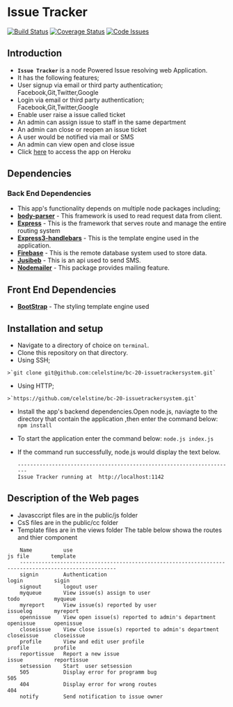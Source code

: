 # Issue Tracker

[![Build Status](https://travis-ci.org/andela-lkabui/checkpoint4.svg?branch=develop)](https://travis-ci.org/andela-lkabui/checkpoint4)
[![Coverage Status](https://coveralls.io/repos/github/andela-lkabui/checkpoint4/badge.svg?branch=develop)](https://coveralls.io/github/andela-lkabui/checkpoint4?branch=develop)
[![Code Issues](https://www.quantifiedcode.com/api/v1/project/54a4decaa92b4d2483d7a1c3c42f79c0/badge.svg)](https://www.quantifiedcode.com/app/project/54a4decaa92b4d2483d7a1c3c42f79c0)

## Introduction
*  **`Issue Tracker`** is a node Powered Issue resolving web Application.
*  It has the following features;
  * User signup via  email or third party authentication; Facebook,Git,Twitter,Google
  * Login via email or third party authentication; Facebook,Git,Twitter,Google
  * Enable user raise a issue called ticket
  * An admin can assign issue to staff in the same department
  * An admin can close or reopen an issue ticket
  * A user would be notified via mail or SMS
  * An admin can view open and close issue
*  Click [here](https://issuetrackerh20.herokuapp.com/) to access the app on Heroku

## Dependencies

### Back End Dependencies
*  This app's functionality depends on multiple node packages including;
  *  **[body-parser](https://www.npmjs.com/package/body-parser)** - This framework is used to read request data from client.
  *  **[Express](https://expressjs.com/)** - This is the framework that serves route and manage the entire routing system
  *  **[Express3-handlebars](https://www.npmjs.com/package/express3-handlebars)** - This is the template engine used in the application.
  *  **[Firebase](https://firebase.google.com/)** - This is the remote database system used to store data.
  *  **[Jusibeb](https://jusibe.com/)** - This is an api used to send SMS.
  *  **[Nodemailer](https://nodemailer.com/)** - This package provides mailing feature.

## Front End Dependencies
*  **[BootStrap](https://www.bootstrapcdn.com/)** - The styling template engine used

## Installation and setup
*  Navigate to a directory of choice on `terminal`.
*  Clone this repository on that directory.
  *  Using SSH;

    >`git clone git@github.com:celelstine/bc-20-issuetrackersystem.git`

  *  Using HTTP;

    >`https://github.com/celelstine/bc-20-issuetrackersystem.git`


*  Install the app's backend dependencies.Open node.js, naviagte to the directory that contain the application ,then enter the command below:
  `npm install `
* To start the application enter the command below:
  `node.js index.js `
* If the command run  successfully, node.js would display the text below.

  ```
  ----------------------------------------------------------------------
  Issue Tracker running at  http://localhost:1142

  ```

## Description of the Web pages 
* Javasccript files  are in the public/js folder
* CsS files  are in the public/cc folder
* Template files  are in the views folder
The table below showa the routes and thier component
```
    Name          use                                                         js file       template      
    -----------------------------------------------------------------------------------------------------
    signin        Authentication                                              login          sigin
    signout       logout user                                                 
    myqueue       View issue(s) assign to user                                todo           myqueue
    myreport      View issue(s) reported by user                              issuelog       myreport
    opennissue    View open issue(s) reported to admin's department           openissue      openissue
    closeissue    View close issue(s) reported to admin's department          closeissue     closeissue
    profile       View and edit user profile                                  profile        profile
    reportissue   Report a new issue                                          issue          reportissue
    setsession    Start  user setsession
    505           Display error for programm bug                                             505
    404           Display error for wrong routes                                             404
    notify        Send notification to issue owner
  ```



